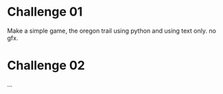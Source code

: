 # Challenge 01
Make a simple game, the oregon trail using python and using text only. no gfx.

# Challenge 02
...